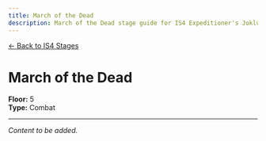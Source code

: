 ```yaml
---
title: March of the Dead
description: March of the Dead stage guide for IS4 Expeditioner's Joklumarkar
---
```


<div class="back-button-container">
  <a href="/is4-expeditioners/stages/" class="back-button">
    <span class="back-arrow">←</span>
    <span class="back-text">Back to IS4 Stages</span>
  </a>
</div>

# March of the Dead

**Floor:** 5  
**Type:** Combat  

---

*Content to be added.*
